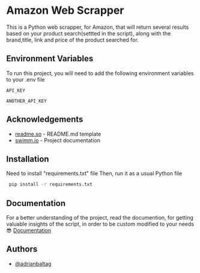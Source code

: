 # Amazon Web Scrapper

This is a Python web scrapper, for Amazon, that will return several results based on your product search(settted in the script), along with the brand,title, link and price of the product searched for.

## Environment Variables

To run this project, you will need to add the following environment variables to your .env file

`API_KEY`

`ANOTHER_API_KEY`

## Acknowledgements

- [readme.so](https://readme.so/editor) - README.md template
- [swimm.io](https://swimm.io/) - Project documentation

## Installation

Need to install "requirements.txt" file
Then, run it as a usual Python file

```bash
 pip install -r requirements.txt
```

## Documentation

For a better understanding of the project, read the documention, for getting valuable insights of the script, in order to be custom modified to your needs😎
[Documentation](https://app.swimm.io/workspaces/uBXb4j4GEF2TI8oOi0Et/repos/Z2l0aHViJTNBJTNBd2ViX3NjcmFwcGVyJTNBJTNBYWRyaWFuYmFsdGFn/branch/main/docs/new?template=pqkt5&draft=ZDNndTkza3I=)

## Authors

- [@adrianbaltag](https://github.com/adrianbaltag)
